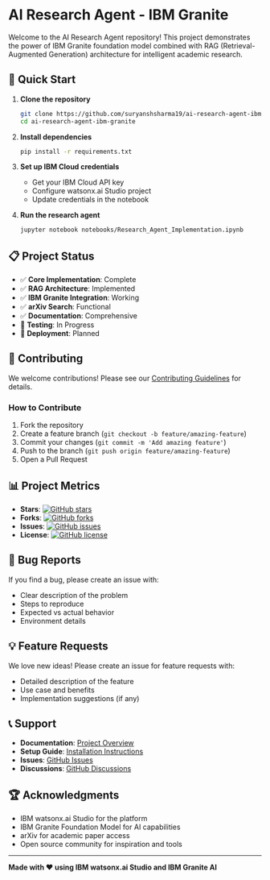 # AI Research Agent - IBM Granite

Welcome to the AI Research Agent repository! This project demonstrates the power of IBM Granite foundation model combined with RAG (Retrieval-Augmented Generation) architecture for intelligent academic research.

## 🚀 Quick Start

1. **Clone the repository**
   ```bash
   git clone https://github.com/suryanshsharma19/ai-research-agent-ibm-granite.git
   cd ai-research-agent-ibm-granite
   ```

2. **Install dependencies**
   ```bash
   pip install -r requirements.txt
   ```

3. **Set up IBM Cloud credentials**
   - Get your IBM Cloud API key
   - Configure watsonx.ai Studio project
   - Update credentials in the notebook

4. **Run the research agent**
   ```bash
   jupyter notebook notebooks/Research_Agent_Implementation.ipynb
   ```

## 📋 Project Status

- ✅ **Core Implementation**: Complete
- ✅ **RAG Architecture**: Implemented
- ✅ **IBM Granite Integration**: Working
- ✅ **arXiv Search**: Functional
- ✅ **Documentation**: Comprehensive
- 🔄 **Testing**: In Progress
- 🔄 **Deployment**: Planned

## 🤝 Contributing

We welcome contributions! Please see our [Contributing Guidelines](CONTRIBUTING.md) for details.

### How to Contribute

1. Fork the repository
2. Create a feature branch (`git checkout -b feature/amazing-feature`)
3. Commit your changes (`git commit -m 'Add amazing feature'`)
4. Push to the branch (`git push origin feature/amazing-feature`)
5. Open a Pull Request

## 📊 Project Metrics

- **Stars**: [![GitHub stars](https://img.shields.io/github/stars/yourusername/ai-research-agent-ibm-granite.svg)](https://github.com/yourusername/ai-research-agent-ibm-granite/stargazers)
- **Forks**: [![GitHub forks](https://img.shields.io/github/forks/yourusername/ai-research-agent-ibm-granite.svg)](https://github.com/yourusername/ai-research-agent-ibm-granite/network)
- **Issues**: [![GitHub issues](https://img.shields.io/github/issues/yourusername/ai-research-agent-ibm-granite.svg)](https://github.com/yourusername/ai-research-agent-ibm-granite/issues)
- **License**: [![GitHub license](https://img.shields.io/github/license/yourusername/ai-research-agent-ibm-granite.svg)](https://github.com/yourusername/ai-research-agent-ibm-granite/blob/main/LICENSE)

## 🐛 Bug Reports

If you find a bug, please create an issue with:
- Clear description of the problem
- Steps to reproduce
- Expected vs actual behavior
- Environment details

## 💡 Feature Requests

We love new ideas! Please create an issue for feature requests with:
- Detailed description of the feature
- Use case and benefits
- Implementation suggestions (if any)

## 📞 Support

- **Documentation**: [Project Overview](docs/project_overview.md)
- **Setup Guide**: [Installation Instructions](docs/setup_guide.md)
- **Issues**: [GitHub Issues](https://github.com/yourusername/ai-research-agent-ibm-granite/issues)
- **Discussions**: [GitHub Discussions](https://github.com/yourusername/ai-research-agent-ibm-granite/discussions)

## 🏆 Acknowledgments

- IBM watsonx.ai Studio for the platform
- IBM Granite Foundation Model for AI capabilities
- arXiv for academic paper access
- Open source community for inspiration and tools

---

**Made with ❤️ using IBM watsonx.ai Studio and IBM Granite AI** 
